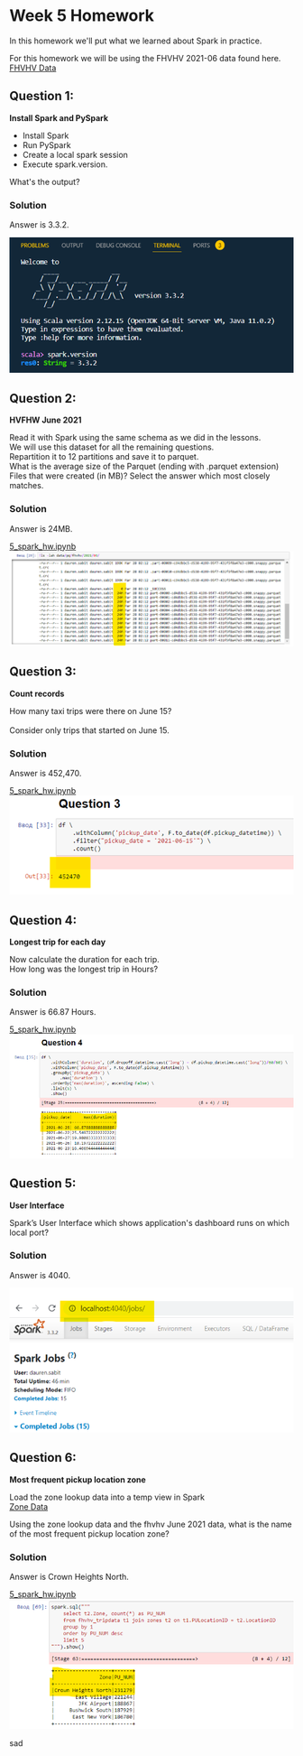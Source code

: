 # Week 5 Homework 

In this homework we'll put what we learned about Spark in practice.

For this homework we will be using the FHVHV 2021-06 data found here. [FHVHV Data](https://github.com/DataTalksClub/nyc-tlc-data/releases/download/fhvhv/fhvhv_tripdata_2021-06.csv.gz )

## Question 1: 

**Install Spark and PySpark** 

- Install Spark
- Run PySpark
- Create a local spark session
- Execute spark.version.

What's the output?

### Solution

Answer is 3.3.2.

![5.1_spark_version](https://github.com/daurensd/zoomcamp/blob/main/week_5_batch_processing/5.1_spark_version.png)

## Question 2: 

**HVFHW June 2021**

Read it with Spark using the same schema as we did in the lessons.</br> 
We will use this dataset for all the remaining questions.</br>
Repartition it to 12 partitions and save it to parquet.</br>
What is the average size of the Parquet (ending with .parquet extension) Files that were created (in MB)? Select the answer which most closely matches.</br>

### Solution

Answer is 24MB.

[5_spark_hw.ipynb](https://github.com/daurensd/zoomcamp/blob/main/week_5_batch_processing/5_spark_hw.ipynb)
![5.2_file_avg_size](https://github.com/daurensd/zoomcamp/blob/main/week_5_batch_processing/5.2_file_avg_size.png)

## Question 3: 

**Count records**  

How many taxi trips were there on June 15?</br></br>
Consider only trips that started on June 15.</br>

### Solution

Answer is 452,470.

[5_spark_hw.ipynb](https://github.com/daurensd/zoomcamp/blob/main/week_5_batch_processing/5_spark_hw.ipynb)
![5.3_trips_num](https://github.com/daurensd/zoomcamp/blob/main/week_5_batch_processing/5.3_trips_num.png)

## Question 4: 

**Longest trip for each day**  

Now calculate the duration for each trip.</br>
How long was the longest trip in Hours?</br>

### Solution

Answer is 66.87 Hours.

[5_spark_hw.ipynb](https://github.com/daurensd/zoomcamp/blob/main/week_5_batch_processing/5_spark_hw.ipynb)
![5.4_max_duration](https://github.com/daurensd/zoomcamp/blob/main/week_5_batch_processing/5.4_max_duration.png)

## Question 5: 

**User Interface**

 Spark’s User Interface which shows application's dashboard runs on which local port?</br>
 
### Solution

Answer is 4040.

![5.5_spark_port](https://github.com/daurensd/zoomcamp/blob/main/week_5_batch_processing/5.5_spark_port.png)

## Question 6: 

**Most frequent pickup location zone**

Load the zone lookup data into a temp view in Spark</br>
[Zone Data](https://github.com/DataTalksClub/nyc-tlc-data/releases/download/misc/taxi_zone_lookup.csv)</br>

Using the zone lookup data and the fhvhv June 2021 data, what is the name of the most frequent pickup location zone?</br>

### Solution

Answer is Crown Heights North.

[5_spark_hw.ipynb](https://github.com/daurensd/zoomcamp/blob/main/week_5_batch_processing/5_spark_hw.ipynb)
![5.6_frequent_pu_location](https://github.com/daurensd/zoomcamp/blob/main/week_5_batch_processing/5.6_frequent_pu_location.png)

sad
